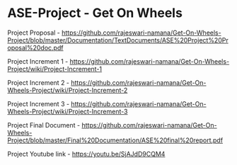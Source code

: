 # ASE-Project -  Get On Wheels

Project Proposal - https://github.com/rajeswari-namana/Get-On-Wheels-Project/blob/master/Documentation/TextDocuments/ASE%20Project%20Proposal%20doc.pdf

Project Increment 1 - https://github.com/rajeswari-namana/Get-On-Wheels-Project/wiki/Project-Increment-1

Project Increment 2 - https://github.com/rajeswari-namana/Get-On-Wheels-Project/wiki/Project-Increment-2

Project Increment 3 - https://github.com/rajeswari-namana/Get-On-Wheels-Project/wiki/Project-Increment-3

Project Final Document - https://github.com/rajeswari-namana/Get-On-Wheels-Project/blob/master/Final%20Documentation/ASE%20final%20report.pdf

Project Youtube link - https://youtu.be/SjAJdD9CQM4
